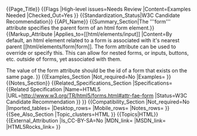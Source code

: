 {{Page_Title}}
{{Flags
|High-level issues=Needs Review
|Content=Examples Needed
|Checked_Out=Yes
}}
{{Standardization_Status|W3C Candidate Recommendation}}
{{API_Name}}
{{Summary_Section|The '''form''' attribute specifies the parent form of an html form element.}}
{{Markup_Attribute
|Applies_to=[[html/elements/input]]
|Content=By default, an html element related to a form is associated with it's nearest parent [[html/elements/form|form]]. The form attribute can be used to override or specify this. This can allow for nested forms, or inputs, buttons, etc. outside of forms, yet associated with them.

The value of the form attribute should be the id of a form that exists on the same page.
}}
{{Examples_Section
|Not_required=No
|Examples=
}}
{{Notes_Section}}
{{Related_Specifications_Section
|Specifications={{Related Specification
|Name=HTML5
|URL=http://www.w3.org/TR/html5/forms.html#attr-fae-form
|Status=W3C Candidate Recommendation
}}
}}
{{Compatibility_Section
|Not_required=No
|Imported_tables=
|Desktop_rows=
|Mobile_rows=
|Notes_rows=
}}
{{See_Also_Section
|Topic_clusters=HTML
}}
{{Topics|HTML}}
{{External_Attribution
|Is_CC-BY-SA=No
|MDN_link=
|MSDN_link=
|HTML5Rocks_link=
}}